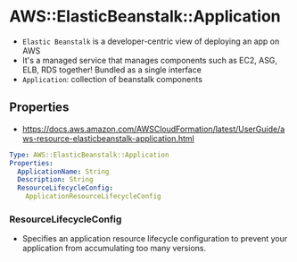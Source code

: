 # AWS::ElasticBeanstalk::Application

- `Elastic Beanstalk` is a developer-centric view of deploying an app on AWS
- It's a managed service that manages components such as EC2, ASG, ELB, RDS together! Bundled as a single interface
- `Application`: collection of beanstalk components

## Properties

- <https://docs.aws.amazon.com/AWSCloudFormation/latest/UserGuide/aws-resource-elasticbeanstalk-application.html>

```yaml
Type: AWS::ElasticBeanstalk::Application
Properties:
  ApplicationName: String
  Description: String
  ResourceLifecycleConfig:
    ApplicationResourceLifecycleConfig
```

### ResourceLifecycleConfig

- Specifies an application resource lifecycle configuration to prevent your application from accumulating too many versions.
